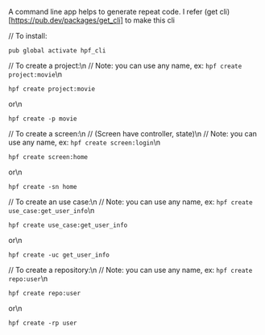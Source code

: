 A command line app helps to generate repeat code.
I refer (get cli)[https://pub.dev/packages/get_cli] to make this cli


// To install:
```
pub global activate hpf_cli
```

// To create a project:\n
// Note: you can use any name, ex: `hpf create project:movie`\n
```
hpf create project:movie
```
or\n
```
hpf create -p movie
```

// To create a screen:\n
// (Screen have controller, state)\n
// Note: you can use any name, ex: `hpf create screen:login`\n
```
hpf create screen:home
```
or\n
```
hpf create -sn home
```

// To create an use case:\n
// Note: you can use any name, ex: `hpf create use_case:get_user_info`\n
```
hpf create use_case:get_user_info
```
or\n
```
hpf create -uc get_user_info
```

// To create a repository:\n
// Note: you can use any name, ex: `hpf create repo:user`\n
```
hpf create repo:user
```
or\n
```
hpf create -rp user
```